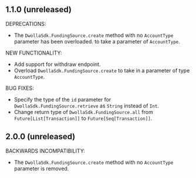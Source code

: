 ## 1.1.0 (unreleased)

DEPRECATIONS:

  - The `DwollaSdk.FundingSource.create` method with no `AccountType` parameter has been overloaded.
  to take a parameter of `AccountType`.

NEW FUNCTIONALITY:

  - Add support for withdraw endpoint.
  - Overload `DwollaSdk.FundingSource.create` to take in a parameter of type `AccountType`.

BUG FIXES:

  - Specify the type of the `id` parameter for `DwollaSdk.FundingSource.retrieve` as `String` instead of `Int`.
  - Change return type of `DwollaSdk.FundingSource.all` from `Future[List[Transaction]]` to `Future[Seq[Transaction]]`.

## 2.0.0 (unreleased)

BACKWARDS INCOMPATIBILITY:

  - The `DwollaSdk.FundingSource.create` method with no `AccountType` parameter is removed.
